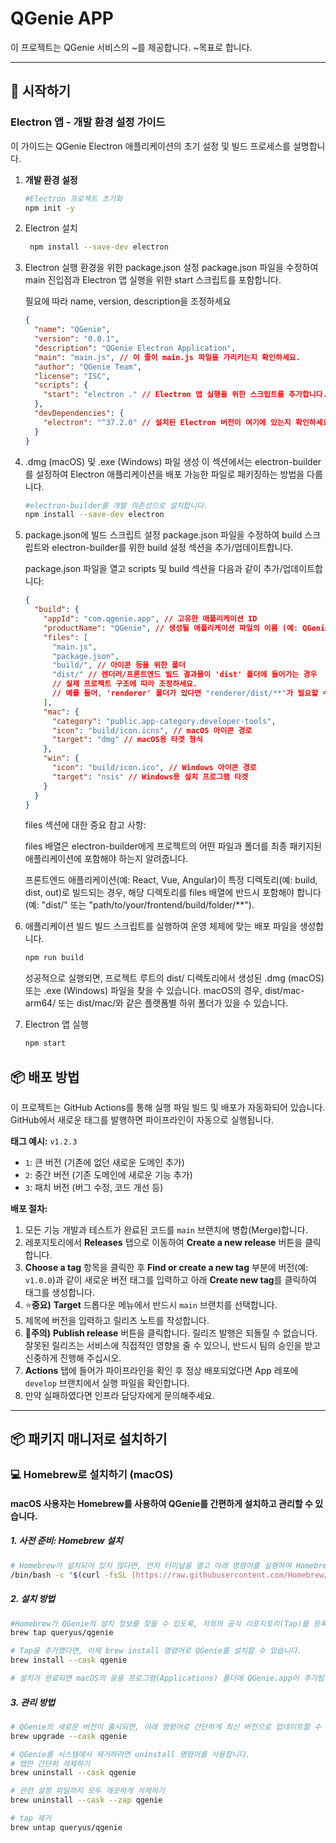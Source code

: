 # QGenie APP

이 프로젝트는 QGenie 서비스의 ~를 제공합니다. ~목표로 합니다.

---

## 🚀 시작하기

### **Electron 앱 - 개발 환경 설정 가이드**

이 가이드는 QGenie Electron 애플리케이션의 초기 설정 및 빌드 프로세스를 설명합니다.

1. **개발 환경 설정**

   ```bash
   #Electron 프로젝트 초기화
   npm init -y
   ```

2. Electron 설치

   ```bash
    npm install --save-dev electron
   ```

3. Electron 실행 환경을 위한 package.json 설정
   package.json 파일을 수정하여 main 진입점과 Electron 앱 실행을 위한 start 스크립트를 포함합니다.

   필요에 따라 name, version, description을 조정하세요

   ```json
   {
     "name": "QGenie",
     "version": "0.0.1",
     "description": "QGenie Electron Application",
     "main": "main.js", // 이 줄이 main.js 파일을 가리키는지 확인하세요.
     "author": "QGenie Team",
     "license": "ISC",
     "scripts": {
       "start": "electron ." // Electron 앱 실행을 위한 스크립트를 추가합니다.
     },
     "devDependencies": {
       "electron": "^37.2.0" // 설치된 Electron 버전이 여기에 있는지 확인하세요.
     }
   }
   ```

4. .dmg (macOS) 및 .exe (Windows) 파일 생성
   이 섹션에서는 electron-builder를 설정하여 Electron 애플리케이션을 배포 가능한 파일로 패키징하는 방법을 다룹니다.

   ```bash
   #electron-builder를 개발 의존성으로 설치합니다.
   npm install --save-dev electron
   ```

5. package.json에 빌드 스크립트 설정
   package.json 파일을 수정하여 build 스크립트와 electron-builder를 위한 build 설정 섹션을 추가/업데이트합니다.

   package.json 파일을 열고 scripts 및 build 섹션을 다음과 같이 추가/업데이트합니다:

   ```json
   {
     "build": {
       "appId": "com.qgenie.app", // 고유한 애플리케이션 ID
       "productName": "QGenie", // 생성될 애플리케이션 파일의 이름 (예: QGenie.dmg, QGenie Setup.exe)
       "files": [
         "main.js",
         "package.json",
         "build/", // 아이콘 등을 위한 폴더
         "dist/" // 렌더러/프론트엔드 빌드 결과물이 'dist' 폴더에 들어가는 경우
         // 실제 프로젝트 구조에 따라 조정하세요.
         // 예를 들어, 'renderer' 폴더가 있다면 "renderer/dist/**"가 필요할 수 있습니다.
       ],
       "mac": {
         "category": "public.app-category.developer-tools",
         "icon": "build/icon.icns", // macOS 아이콘 경로
         "target": "dmg" // macOS용 타겟 형식
       },
       "win": {
         "icon": "build/icon.ico", // Windows 아이콘 경로
         "target": "nsis" // Windows용 설치 프로그램 타겟
       }
     }
   }
   ```

   files 섹션에 대한 중요 참고 사항:

   files 배열은 electron-builder에게 프로젝트의 어떤 파일과 폴더를 최종 패키지된 애플리케이션에 포함해야 하는지 알려줍니다.

   프론트엔드 애플리케이션(예: React, Vue, Angular)이 특정 디렉토리(예: build, dist, out)로 빌드되는 경우, 해당 디렉토리를 files 배열에 반드시 포함해야 합니다 (예: "dist/" 또는 "path/to/your/frontend/build/folder/\*\*").

6. 애플리케이션 빌드
   빌드 스크립트를 실행하여 운영 체제에 맞는 배포 파일을 생성합니다.

   ```bash
   npm run build
   ```

   성공적으로 실행되면, 프로젝트 루트의 dist/ 디렉토리에서 생성된 .dmg (macOS) 또는 .exe (Windows) 파일을 찾을 수 있습니다. macOS의 경우, dist/mac-arm64/ 또는 dist/mac/와 같은 플랫폼별 하위 폴더가 있을 수 있습니다.

7. Electron 앱 실행
   ```bash
   npm start
   ```

## 📦 배포 방법

이 프로젝트는 GitHub Actions를 통해 실행 파일 빌드 및 배포가 자동화되어 있습니다. GitHub에서 새로운 태그를 발행하면 파이프라인이 자동으로 실행됩니다.

**태그 예시:** `v1.2.3`

- `1`: 큰 버전 (기존에 없던 새로운 도메인 추가)
- `2`: 중간 버전 (기존 도메인에 새로운 기능 추가)
- `3`: 패치 버전 (버그 수정, 코드 개선 등)

**배포 절차:**

1.  모든 기능 개발과 테스트가 완료된 코드를 `main` 브랜치에 병합(Merge)합니다.
2.  레포지토리에서 **Releases** 탭으로 이동하여 **Create a new release** 버튼을 클릭합니다.
3.  **Choose a tag** 항목을 클릭한 후 **Find or create a new tag** 부분에 버전(예: `v1.0.0`)과 같이 새로운 버전 태그를 입력하고 아래 **Create new tag**를 클릭하여 태그를 생성합니다.
4.  ⭐**중요)** **Target** 드롭다운 메뉴에서 반드시 `main` 브랜치를 선택합니다.
5.  제목에 버전을 입력하고 릴리즈 노트를 작성합니다.
6.  🚨**주의)** **Publish release** 버튼을 클릭합니다.
    릴리즈 발행은 되돌릴 수 없습니다. 잘못된 릴리즈는 서비스에 직접적인 영향을 줄 수 있으니, 반드시 팀의 승인을 받고 신중하게 진행해 주십시오.
7.  **Actions** 탭에 들어가 파이프라인을 확인 후 정상 배포되었다면 App 레포에 `develop` 브랜치에서 실행 파일을 확인합니다.
8.  만약 실패하였다면 인프라 담당자에게 문의해주세요.

---


## 📦 패키지 매니저로 설치하기

### 💻 Homebrew로 설치하기 (macOS)
#### macOS 사용자는 Homebrew를 사용하여 QGenie를 간편하게 설치하고 관리할 수 있습니다.

##### 1. 사전 준비: Homebrew 설치
```bash
# Homebrew가 설치되어 있지 않다면, 먼저 터미널을 열고 아래 명령어를 실행하여 Homebrew를 설치해주세요.
/bin/bash -c "$(curl -fsSL [https://raw.githubusercontent.com/Homebrew/install/HEAD/install.sh](https://raw.githubusercontent.com/Homebrew/install/HEAD/install.sh))"
```
##### 2. 설치 방법
```bash
#Homebrew가 QGenie의 설치 정보를 찾을 수 있도록, 저희의 공식 리포지토리(Tap)를 등록해야 합니다. 이 과정은 PC 당 최초 한 번만 실행하면 됩니다.
brew tap queryus/qgenie

# Tap을 추가했다면, 이제 brew install 명령어로 QGenie를 설치할 수 있습니다.
brew install --cask qgenie

# 설치가 완료되면 macOS의 응용 프로그램(Applications) 폴더에 QGenie.app이 추가됩니다.
```

##### 3. 관리 방법
```bash
# QGenie의 새로운 버전이 출시되면, 아래 명령어로 간단하게 최신 버전으로 업데이트할 수 있습니다.
brew upgrade --cask qgenie

# QGenie를 시스템에서 제거하려면 uninstall 명령어를 사용합니다.
# 앱만 간단히 삭제하기
brew uninstall --cask qgenie

# 관련 설정 파일까지 모두 깨끗하게 삭제하기
brew uninstall --cask --zap qgenie

# tap 제거
brew untap queryus/qgenie
```
